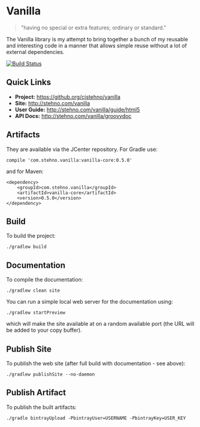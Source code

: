 # Vanilla

> "having no special or extra features; ordinary or standard."

The Vanilla library is my attempt to bring together a bunch of my reusable and interesting code in a manner that allows simple reuse without a lot of external dependencies. 

[![Build Status](https://drone.io/github.com/cjstehno/vanilla/status.png)](https://drone.io/github.com/cjstehno/vanilla/latest)

## Quick Links

* **Project:** https://github.org/cjstehno/vanilla
* **Site:** http://stehno.com/vanilla
* **User Guide:** http://stehno.com/vanilla/guide/html5
* **API Docs:** http://stehno.com/vanilla/groovydoc

## Artifacts

They are available via the JCenter repository. For Gradle use:

    compile 'com.stehno.vanilla:vanilla-core:0.5.0'
    
and for Maven:

    <dependency>
        <groupId>com.stehno.vanilla</groupId>
        <artifactId>vanilla-core</artifactId>
        <version>0.5.0</version>
    </dependency>

## Build

To build the project:

    ./gradlew build
    
## Documentation

To compile the documentation:

    ./gradlew clean site
    
You can run a simple local web server for the documentation using:

    ./gradlew startPreview
   
which will make the site available at on a random available port (the URL will be added to your copy buffer).

## Publish Site

To publish the web site (after full build with documentation - see above):

    ./gradlew publishSite --no-daemon

## Publish Artifact

To publish the built artifacts:

    ./gradle bintrayUpload -PbintrayUser=USERNAME -PbintrayKey=USER_KEY
